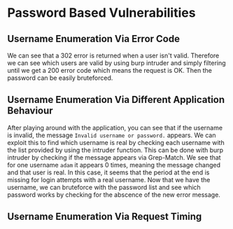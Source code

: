# Password Based Vulnerabilities

## Username Enumeration Via Error Code

We can see that a 302 error is returned when a user isn't valid.  Therefore we can see which users are valid by using burp intruder and simply filtering until we get a 200 error code which means the request is OK.  Then the password can be easily bruteforced.

## Username Enumeration Via Different Application Behaviour

After playing around with the application, you can see that if the username is invalid, the message `Invalid username or password.` appears.  We can exploit this to find which username is real by checking each username with the list provided by using the intruder function.  This can be done with burp intruder by checking if the message appears via Grep-Match.  We see that for one username `adam` it appears 0 times, meaning the message changed and that user is real.  In this case, it seems that the period at the end is missing for login attempts with a real username.
Now that we have the username, we can bruteforce with the password list and see which password works by checking for the abscence of the new error message.  

## Username Enumeration Via Request Timing
